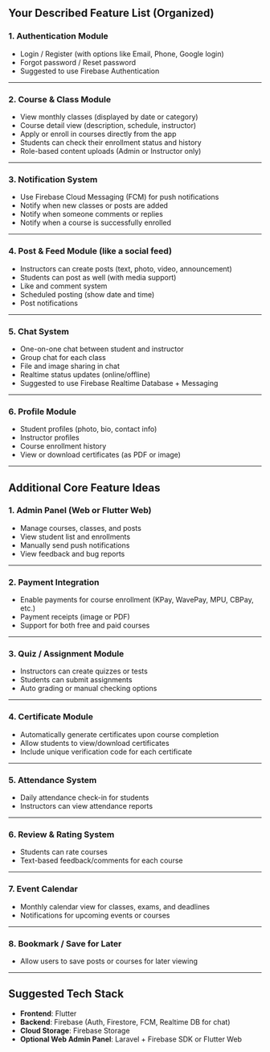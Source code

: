

##  Your Described Feature List (Organized)

### 1. **Authentication Module**

* Login / Register (with options like Email, Phone, Google login)
* Forgot password / Reset password
* Suggested to use Firebase Authentication

---

### 2. **Course & Class Module**

* View monthly classes (displayed by date or category)
* Course detail view (description, schedule, instructor)
* Apply or enroll in courses directly from the app
* Students can check their enrollment status and history
* Role-based content uploads (Admin or Instructor only)

---

### 3. **Notification System**

* Use Firebase Cloud Messaging (FCM) for push notifications
* Notify when new classes or posts are added
* Notify when someone comments or replies
* Notify when a course is successfully enrolled

---

### 4. **Post & Feed Module (like a social feed)**

* Instructors can create posts (text, photo, video, announcement)
* Students can post as well (with media support)
* Like and comment system
* Scheduled posting (show date and time)
* Post notifications

---

### 5. **Chat System**

* One-on-one chat between student and instructor
* Group chat for each class
* File and image sharing in chat
* Realtime status updates (online/offline)
* Suggested to use Firebase Realtime Database + Messaging

---

### 6. **Profile Module**

* Student profiles (photo, bio, contact info)
* Instructor profiles
* Course enrollment history
* View or download certificates (as PDF or image)

---

## Additional Core Feature Ideas

### 1. **Admin Panel (Web or Flutter Web)**

* Manage courses, classes, and posts
* View student list and enrollments
* Manually send push notifications
* View feedback and bug reports

---

### 2. **Payment Integration**

* Enable payments for course enrollment (KPay, WavePay, MPU, CBPay, etc.)
* Payment receipts (image or PDF)
* Support for both free and paid courses

---

### 3. **Quiz / Assignment Module**

* Instructors can create quizzes or tests
* Students can submit assignments
* Auto grading or manual checking options

---

### 4. **Certificate Module**

* Automatically generate certificates upon course completion
* Allow students to view/download certificates
* Include unique verification code for each certificate

---

### 5. **Attendance System**

* Daily attendance check-in for students
* Instructors can view attendance reports

---

### 6. **Review & Rating System**

* Students can rate courses
* Text-based feedback/comments for each course

---

### 7. **Event Calendar**

* Monthly calendar view for classes, exams, and deadlines
* Notifications for upcoming events or courses

---

### 8. **Bookmark / Save for Later**

* Allow users to save posts or courses for later viewing

---

##  Suggested Tech Stack

* **Frontend**: Flutter
* **Backend**: Firebase (Auth, Firestore, FCM, Realtime DB for chat)
* **Cloud Storage**: Firebase Storage
* **Optional Web Admin Panel**: Laravel + Firebase SDK or Flutter Web
